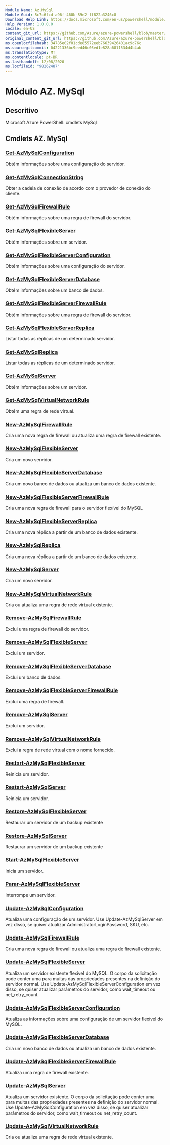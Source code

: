 ```yaml
---
Module Name: Az.MySql
Module Guid: 8c7c6fcd-a96f-460b-89e2-ff822a3246c8
Download Help Link: https://docs.microsoft.com/en-us/powershell/module/az.mysql
Help Version: 1.0.0.0
Locale: en-US
content_git_url: https://github.com/Azure/azure-powershell/blob/master/src/MySql/help/Az.MySql.md
original_content_git_url: https://github.com/Azure/azure-powershell/blob/master/src/MySql/help/Az.MySql.md
ms.openlocfilehash: 34785e02f01cde85572eeb76639426401ac9d76c
ms.sourcegitcommit: 04221336bc9eed46c05ed1e828a6811534d4b4ab
ms.translationtype: MT
ms.contentlocale: pt-BR
ms.lasthandoff: 12/08/2020
ms.locfileid: "98262487"
---
```

# Módulo AZ. MySql
## Descritivo
Microsoft Azure PowerShell: cmdlets MySql

## Cmdlets AZ. MySql
### [Get-AzMySqlConfiguration](Get-AzMySqlConfiguration.md)
Obtém informações sobre uma configuração do servidor.

### [Get-AzMySqlConnectionString](Get-AzMySqlConnectionString.md)
Obter a cadeia de conexão de acordo com o provedor de conexão do cliente.

### [Get-AzMySqlFirewallRule](Get-AzMySqlFirewallRule.md)
Obtém informações sobre uma regra de firewall do servidor.

### [Get-AzMySqlFlexibleServer](Get-AzMySqlFlexibleServer.md)
Obtém informações sobre um servidor.

### [Get-AzMySqlFlexibleServerConfiguration](Get-AzMySqlFlexibleServerConfiguration.md)
Obtém informações sobre uma configuração do servidor.

### [Get-AzMySqlFlexibleServerDatabase](Get-AzMySqlFlexibleServerDatabase.md)
Obtém informações sobre um banco de dados.

### [Get-AzMySqlFlexibleServerFirewallRule](Get-AzMySqlFlexibleServerFirewallRule.md)
Obtém informações sobre uma regra de firewall do servidor.

### [Get-AzMySqlFlexibleServerReplica](Get-AzMySqlFlexibleServerReplica.md)
Listar todas as réplicas de um determinado servidor.

### [Get-AzMySqlReplica](Get-AzMySqlReplica.md)
Listar todas as réplicas de um determinado servidor.

### [Get-AzMySqlServer](Get-AzMySqlServer.md)
Obtém informações sobre um servidor.

### [Get-AzMySqlVirtualNetworkRule](Get-AzMySqlVirtualNetworkRule.md)
Obtém uma regra de rede virtual.

### [New-AzMySqlFirewallRule](New-AzMySqlFirewallRule.md)
Cria uma nova regra de firewall ou atualiza uma regra de firewall existente.

### [New-AzMySqlFlexibleServer](New-AzMySqlFlexibleServer.md)
Cria um novo servidor.

### [New-AzMySqlFlexibleServerDatabase](New-AzMySqlFlexibleServerDatabase.md)
Cria um novo banco de dados ou atualiza um banco de dados existente.

### [New-AzMySqlFlexibleServerFirewallRule](New-AzMySqlFlexibleServerFirewallRule.md)
Cria uma nova regra de firewall para o servidor flexível do MySQL

### [New-AzMySqlFlexibleServerReplica](New-AzMySqlFlexibleServerReplica.md)
Cria uma nova réplica a partir de um banco de dados existente.

### [New-AzMySqlReplica](New-AzMySqlReplica.md)
Cria uma nova réplica a partir de um banco de dados existente.

### [New-AzMySqlServer](New-AzMySqlServer.md)
Cria um novo servidor.

### [New-AzMySqlVirtualNetworkRule](New-AzMySqlVirtualNetworkRule.md)
Cria ou atualiza uma regra de rede virtual existente.

### [Remove-AzMySqlFirewallRule](Remove-AzMySqlFirewallRule.md)
Exclui uma regra de firewall do servidor.

### [Remove-AzMySqlFlexibleServer](Remove-AzMySqlFlexibleServer.md)
Exclui um servidor.

### [Remove-AzMySqlFlexibleServerDatabase](Remove-AzMySqlFlexibleServerDatabase.md)
Exclui um banco de dados.

### [Remove-AzMySqlFlexibleServerFirewallRule](Remove-AzMySqlFlexibleServerFirewallRule.md)
Exclui uma regra de firewall.

### [Remove-AzMySqlServer](Remove-AzMySqlServer.md)
Exclui um servidor.

### [Remove-AzMySqlVirtualNetworkRule](Remove-AzMySqlVirtualNetworkRule.md)
Exclui a regra de rede virtual com o nome fornecido.

### [Restart-AzMySqlFlexibleServer](Restart-AzMySqlFlexibleServer.md)
Reinicia um servidor.

### [Restart-AzMySqlServer](Restart-AzMySqlServer.md)
Reinicia um servidor.

### [Restore-AzMySqlFlexibleServer](Restore-AzMySqlFlexibleServer.md)
Restaurar um servidor de um backup existente

### [Restore-AzMySqlServer](Restore-AzMySqlServer.md)
Restaurar um servidor de um backup existente

### [Start-AzMySqlFlexibleServer](Start-AzMySqlFlexibleServer.md)
Inicia um servidor.

### [Parar-AzMySqlFlexibleServer](Stop-AzMySqlFlexibleServer.md)
Interrompe um servidor.

### [Update-AzMySqlConfiguration](Update-AzMySqlConfiguration.md)
Atualiza uma configuração de um servidor.
Use Update-AzMySqlServer em vez disso, se quiser atualizar AdministratorLoginPassword, SKU, etc.

### [Update-AzMySqlFirewallRule](Update-AzMySqlFirewallRule.md)
Cria uma nova regra de firewall ou atualiza uma regra de firewall existente.

### [Update-AzMySqlFlexibleServer](Update-AzMySqlFlexibleServer.md)
Atualiza um servidor existente flexível do MySQL.
O corpo da solicitação pode conter uma para muitas das propriedades presentes na definição do servidor normal.
Use Update-AzMySqlFlexibleServerConfiguration em vez disso, se quiser atualizar parâmetros do servidor, como wait_timeout ou net_retry_count.

### [Update-AzMySqlFlexibleServerConfiguration](Update-AzMySqlFlexibleServerConfiguration.md)
Atualiza as informações sobre uma configuração de um servidor flexível do MySQL.

### [Update-AzMySqlFlexibleServerDatabase](Update-AzMySqlFlexibleServerDatabase.md)
Cria um novo banco de dados ou atualiza um banco de dados existente.

### [Update-AzMySqlFlexibleServerFirewallRule](Update-AzMySqlFlexibleServerFirewallRule.md)
Atualiza uma regra de firewall existente.

### [Update-AzMySqlServer](Update-AzMySqlServer.md)
Atualiza um servidor existente.
O corpo da solicitação pode conter uma para muitas das propriedades presentes na definição do servidor normal.
Use Update-AzMySqlConfiguration em vez disso, se quiser atualizar parâmetros do servidor, como wait_timeout ou net_retry_count.

### [Update-AzMySqlVirtualNetworkRule](Update-AzMySqlVirtualNetworkRule.md)
Cria ou atualiza uma regra de rede virtual existente.

